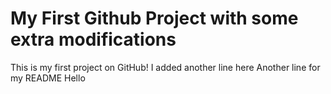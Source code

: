 # My First Github Project with some extra modifications
This is my first project on GitHub!
I added another line here
Another line for my README
Hello